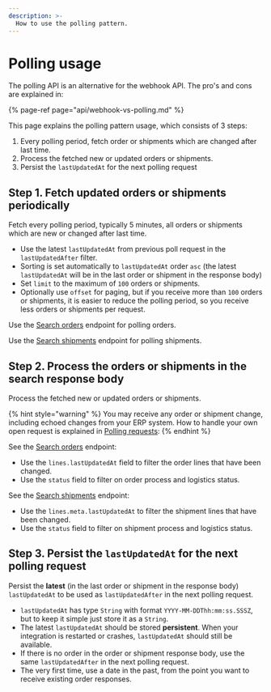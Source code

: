 ```yaml
---
description: >-
  How to use the polling pattern.
---
```


# Polling usage

The polling API is an alternative for the webhook API. The pro's and cons are explained in:

{% page-ref page="api/webhook-vs-polling.md" %}

This page explains the polling pattern usage, which consists of 3 steps:

1. Every polling period, fetch order or shipments which are changed after last time.
2. Process the fetched new or updated orders or shipments.
3. Persist the `lastUpdatedAt` for the next polling request

## Step 1. Fetch updated orders or shipments periodically

Fetch every polling period, typically 5 minutes, all orders or shipments which are new or changed after last time.

* Use the latest `lastUpdatedAt` from previous poll request in the `lastUpdatedAfter` filter.
* Sorting is set automatically to `lastUpdatedAt` order `asc` \(the latest `lastUpdatedAt` will be in the last order or shipment in the response body\)
* Set `limit` to the maximum of `100` orders or shipments.
* Optionally use `offset` for paging, but if you receive more than `100` orders or shipments, it is easier to reduce the polling period, so you receive less orders or shipments per request.

Use the [Search orders](https://swagger-ui.accp.tradecloud1.com/?url=https://api.accp.tradecloud1.com/v2/order-search/specs.yaml#/order-search/searchRoute) endpoint for polling orders.

Use the [Search shipments](https://swagger-ui.accp.tradecloud1.com/?url=https://api.accp.tradecloud1.com/v2/shipment/specs.yaml#/shipment/searchShipmentsRoute) endpoint for polling shipments.

## Step 2. Process the orders or shipments in the search response body

Process the fetched new or updated orders or shipments.

{% hint style="warning" %}
You may receive any order or shipment change, including echoed changes from your ERP system. How to handle your own open request is explained in [Polling requests](requests.md):
{% endhint %}

See the [Search orders](https://swagger-ui.accp.tradecloud1.com/?url=https://api.accp.tradecloud1.com/v2/order-search/specs.yaml#/order-search/searchRoute) endpoint:

* Use the `lines.lastUpdatedAt` field to filter the order lines that have been changed.
* Use the `status` field to filter on order process and logistics status.

See the [Search shipments](https://swagger-ui.accp.tradecloud1.com/?url=https://api.accp.tradecloud1.com/v2/shipment/specs.yaml#/shipment/searchShipmentsRoute) endpoint:

* Use the `lines.meta.lastUpdatedAt` to filter the shipment lines that have been changed.
* Use the `status` field to filter on shipment process and logistics status.

## Step 3. Persist the `lastUpdatedAt` for the next polling request

Persist the **latest** \(in the last order or shipment in the response body\) `lastUpdatedAt` to be used as `lastUpdatedAfter` in the next polling request.

* `lastUpdatedAt` has type `String` with format `YYYY-MM-DDThh:mm:ss.SSSZ`, but to keep it simple just store it as a `String`.
* The latest `lastUpdatedAt` should be stored **persistent**. When your integration is restarted or crashes, `lastUpdatedAt` should still be available.
* If there is no order in the order or shipment response body, use the same `lastUpdatedAfter` in the next polling request.
* The very first time, use a date in the past, from the point you want to receive existing order responses.
